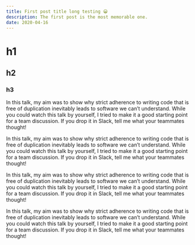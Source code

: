 ```yaml
---
title: First post title long testing 😀
description: The first post is the most memorable one.
date: 2020-04-16
---
```


# h1
## h2
### h3
In this talk, my aim was to show why strict adherence to writing code that is free of duplication inevitably leads to software we can’t understand. While you could watch this talk by yourself, I tried to make it a good starting point for a team discussion. If you drop it in Slack, tell me what your teammates thought!

In this talk, my aim was to show why strict adherence to writing code that is free of duplication inevitably leads to software we can’t understand. While you could watch this talk by yourself, I tried to make it a good starting point for a team discussion. If you drop it in Slack, tell me what your teammates thought!

In this talk, my aim was to show why strict adherence to writing code that is free of duplication inevitably leads to software we can’t understand. While you could watch this talk by yourself, I tried to make it a good starting point for a team discussion. If you drop it in Slack, tell me what your teammates thought!

In this talk, my aim was to show why strict adherence to writing code that is free of duplication inevitably leads to software we can’t understand. While you could watch this talk by yourself, I tried to make it a good starting point for a team discussion. If you drop it in Slack, tell me what your teammates thought!